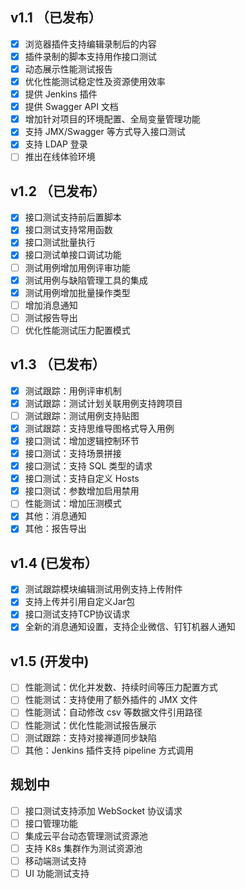  ## v1.1 （已发布）
 
-  [x] 浏览器插件支持编辑录制后的内容
-  [x] 插件录制的脚本支持用作接口测试
-  [x] 动态展示性能测试报告
-  [x] 优化性能测试稳定性及资源使用效率
-  [x] 提供 Jenkins 插件
-  [x] 提供 Swagger API 文档
-  [x] 增加针对项目的环境配置、全局变量管理功能
-  [x] 支持 JMX/Swagger 等方式导入接口测试
-  [x] 支持 LDAP 登录
-  [ ] 推出在线体验环境

## v1.2 （已发布）

-  [x] 接口测试支持前后置脚本
-  [x] 接口测试支持常用函数
-  [x] 接口测试批量执行
-  [x] 接口测试单接口调试功能
-  [ ] 测试用例增加用例评审功能
-  [x] 测试用例与缺陷管理工具的集成
-  [x] 测试用例增加批量操作类型
-  [ ] 增加消息通知
-  [ ] 测试报告导出
-  [ ] 优化性能测试压力配置模式

## v1.3 （已发布）
-  [x] 测试跟踪：用例评审机制
-  [x] 测试跟踪：测试计划关联用例支持跨项目
-  [ ] 测试跟踪：测试用例支持贴图
-  [x] 测试跟踪：支持思维导图格式导入用例
-  [x] 接口测试：增加逻辑控制环节
-  [x] 接口测试：支持场景拼接
-  [x] 接口测试：支持 SQL 类型的请求
-  [x] 接口测试：支持自定义 Hosts
-  [x] 接口测试：参数增加启用禁用
-  [ ] 性能测试：增加压测模式
-  [x] 其他：消息通知
-  [x] 其他：报告导出

## v1.4 (已发布）
-  [x] 测试跟踪模块编辑测试用例支持上传附件
-  [x] 支持上传并引用自定义Jar包
-  [x] 接口测试支持TCP协议请求
-  [x] 全新的消息通知设置，支持企业微信、钉钉机器人通知

## v1.5 (开发中)
-  [ ] 性能测试：优化并发数、持续时间等压力配置方式
-  [ ] 性能测试：支持使用了额外插件的 JMX 文件
-  [ ] 性能测试：自动修改 csv 等数据文件引用路径
-  [ ] 性能测试：优化性能测试报告展示
-  [ ] 测试跟踪：支持对接禅道同步缺陷
-  [ ] 其他：Jenkins 插件支持 pipeline 方式调用

## 规划中
-  [ ] 接口测试支持添加 WebSocket 协议请求
-  [ ] 接口管理功能
-  [ ] 集成云平台动态管理测试资源池
-  [ ] 支持 K8s 集群作为测试资源池
-  [ ] 移动端测试支持
-  [ ] UI 功能测试支持
